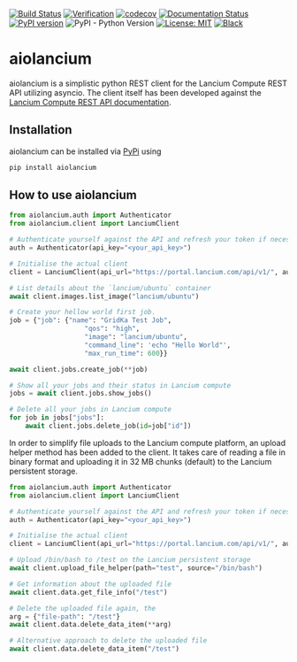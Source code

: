 [![Build Status](https://github.com/giffels/aiolancium/actions/workflows/unittests.yaml/badge.svg)](https://github.com/giffels/aiolancium/actions/workflows/unittests.yaml)
[![Verification](https://github.com/giffels/aiolancium/actions/workflows/verification.yaml/badge.svg)](https://github.com/giffels/aiolancium/actions/workflows/verification.yaml)
[![codecov](https://codecov.io/gh/giffels/aiolancium/branch/main/graph/badge.svg)](https://codecov.io/gh/giffels/aiolancium)
[![Documentation Status](https://readthedocs.org/projects/aiolancium/badge/?version=latest)](https://aiolancium.readthedocs.io/en/latest/?badge=latest)
[![PyPI version](https://badge.fury.io/py/aiolancium.svg)](https://badge.fury.io/py/aiolancium)
![PyPI - Python Version](https://img.shields.io/pypi/pyversions/aiolancium.svg?style=flat-square)
[![License: MIT](https://img.shields.io/badge/License-MIT-yellow.svg)](https://github.com/giffels/aiolancium/blob/master/LICENSE)
[![Black](https://img.shields.io/badge/code%20style-black-000000.svg)](https://github.com/psf/black)

# aiolancium

aiolancium is a simplistic python REST client for the Lancium Compute REST API utilizing asyncio. The client itself has
been developed against the [Lancium Compute REST API documentation](https://lancium.github.io/compute-api-docs/api.html).

## Installation
aiolancium can be installed via [PyPi](https://pypi.org/) using

```bash
pip install aiolancium
```

## How to use aiolancium

```python
from aiolancium.auth import Authenticator
from aiolancium.client import LanciumClient

# Authenticate yourself against the API and refresh your token if necessary
auth = Authenticator(api_key="<your_api_key>")

# Initialise the actual client
client = LanciumClient(api_url="https://portal.lancium.com/api/v1/", auth=auth)

# List details about the `lancium/ubuntu` container
await client.images.list_image("lancium/ubuntu")

# Create your hellow world first job.
job = {"job": {"name": "GridKa Test Job",
                   "qos": "high",
                   "image": "lancium/ubuntu",
                   "command_line": 'echo "Hello World"',
                   "max_run_time": 600}}

await client.jobs.create_job(**job)

# Show all your jobs and their status in Lancium compute
jobs = await client.jobs.show_jobs()

# Delete all your jobs in Lancium compute
for job in jobs["jobs"]:
    await client.jobs.delete_job(id=job["id"])
```

In order to simplify file uploads to the Lancium compute platform, an upload helper method has been added to the client. 
It takes care of reading a file in binary format and uploading it in 32 MB chunks (default) to the Lancium persistent 
storage.  

```python
from aiolancium.auth import Authenticator
from aiolancium.client import LanciumClient

# Authenticate yourself against the API and refresh your token if necessary
auth = Authenticator(api_key="<your_api_key>")

# Initialise the actual client
client = LanciumClient(api_url="https://portal.lancium.com/api/v1/", auth=auth)

# Upload /bin/bash to /test on the Lancium persistent storage
await client.upload_file_helper(path="test", source="/bin/bash")

# Get information about the uploaded file
await client.data.get_file_info("/test")

# Delete the uploaded file again, the 
arg = {"file-path": "/test"}
await client.data.delete_data_item(**arg)

# Alternative approach to delete the uploaded file
await client.data.delete_data_item("/test")
```

